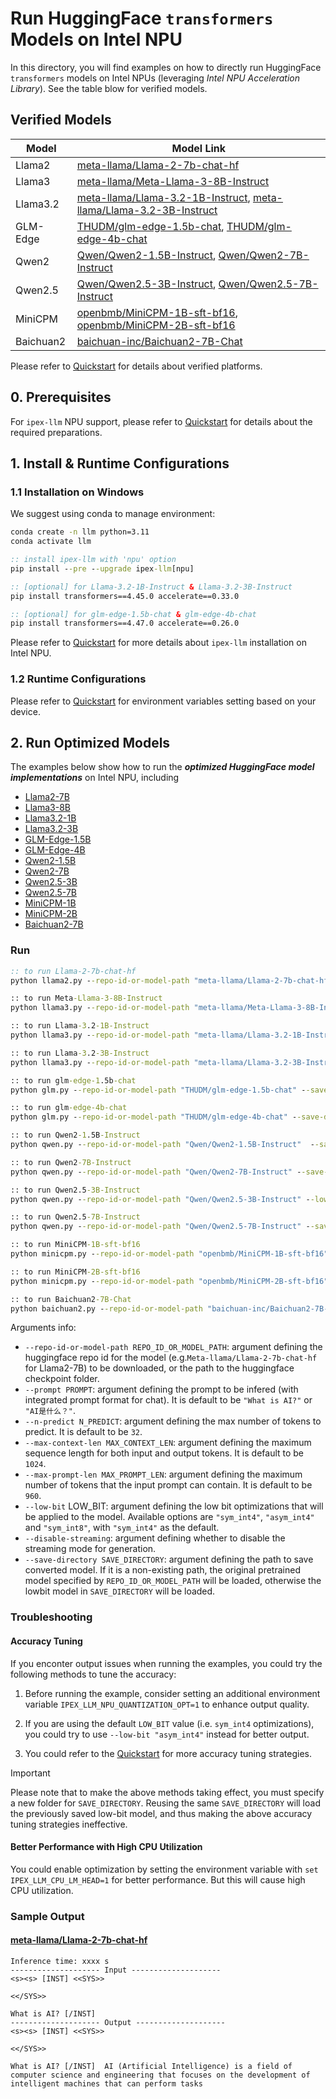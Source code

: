 # Run HuggingFace `transformers` Models on Intel NPU
In this directory, you will find examples on how to directly run HuggingFace `transformers` models on Intel NPUs (leveraging *Intel NPU Acceleration Library*). See the table blow for verified models.

## Verified Models

| Model      | Model Link                                                    |
|------------|----------------------------------------------------------------|
| Llama2 | [meta-llama/Llama-2-7b-chat-hf](https://huggingface.co/meta-llama/Llama-2-7b-chat-hf) |
| Llama3 | [meta-llama/Meta-Llama-3-8B-Instruct](https://huggingface.co/meta-llama/Meta-Llama-3-8B-Instruct) |
| Llama3.2 | [meta-llama/Llama-3.2-1B-Instruct](https://huggingface.co/meta-llama/Llama-3.2-1B-Instruct), [meta-llama/Llama-3.2-3B-Instruct](https://huggingface.co/meta-llama/Llama-3.2-3B-Instruct) |
| GLM-Edge | [THUDM/glm-edge-1.5b-chat](https://huggingface.co/THUDM/glm-edge-1.5b-chat), [THUDM/glm-edge-4b-chat](https://huggingface.co/THUDM/glm-edge-4b-chat) |
| Qwen2 | [Qwen/Qwen2-1.5B-Instruct](https://huggingface.co/Qwen/Qwen2-1.5B-Instruct), [Qwen/Qwen2-7B-Instruct](https://huggingface.co/Qwen/Qwen2-7B-Instruct) |
| Qwen2.5 | [Qwen/Qwen2.5-3B-Instruct](https://huggingface.co/Qwen/Qwen2.5-3B-Instruct), [Qwen/Qwen2.5-7B-Instruct](https://huggingface.co/Qwen/Qwen2.5-7B-Instruct) |
| MiniCPM | [openbmb/MiniCPM-1B-sft-bf16](https://huggingface.co/openbmb/MiniCPM-1B-sft-bf16), [openbmb/MiniCPM-2B-sft-bf16](https://huggingface.co/openbmb/MiniCPM-2B-sft-bf16) |
| Baichuan2 | [baichuan-inc/Baichuan2-7B-Chat](https://huggingface.co/baichuan-inc/Baichuan2-7B-Chat) |

Please refer to [Quickstart](../../../../../../docs/mddocs/Quickstart/npu_quickstart.md#python-api) for details about verified platforms.

## 0. Prerequisites
For `ipex-llm` NPU support, please refer to [Quickstart](../../../../../../docs/mddocs/Quickstart/npu_quickstart.md#install-prerequisites) for details about the required preparations.

## 1. Install & Runtime Configurations
### 1.1 Installation on Windows
We suggest using conda to manage environment:
```cmd
conda create -n llm python=3.11
conda activate llm

:: install ipex-llm with 'npu' option
pip install --pre --upgrade ipex-llm[npu]

:: [optional] for Llama-3.2-1B-Instruct & Llama-3.2-3B-Instruct
pip install transformers==4.45.0 accelerate==0.33.0

:: [optional] for glm-edge-1.5b-chat & glm-edge-4b-chat
pip install transformers==4.47.0 accelerate==0.26.0
```

Please refer to [Quickstart](../../../../../../docs/mddocs/Quickstart/npu_quickstart.md#install-ipex-llm-with-npu-support) for more details about `ipex-llm` installation on Intel NPU.

### 1.2 Runtime Configurations
Please refer to [Quickstart](../../../../../../docs/mddocs/Quickstart/npu_quickstart.md#runtime-configurations) for environment variables setting based on your device.

## 2. Run Optimized Models
The examples below show how to run the **_optimized HuggingFace model implementations_** on Intel NPU, including
- [Llama2-7B](./llama2.py)
- [Llama3-8B](./llama3.py)
- [Llama3.2-1B](./llama3.py)
- [Llama3.2-3B](./llama3.py)
- [GLM-Edge-1.5B](./glm.py)
- [GLM-Edge-4B](./glm.py)
- [Qwen2-1.5B](./qwen.py)
- [Qwen2-7B](./qwen.py)
- [Qwen2.5-3B](./qwen.py)
- [Qwen2.5-7B](./qwen.py)
- [MiniCPM-1B](./minicpm.py)
- [MiniCPM-2B](./minicpm.py)
- [Baichuan2-7B](./baichuan2.py)

### Run
```cmd
:: to run Llama-2-7b-chat-hf
python llama2.py --repo-id-or-model-path "meta-llama/Llama-2-7b-chat-hf" --save-directory <converted_model_path>

:: to run Meta-Llama-3-8B-Instruct
python llama3.py --repo-id-or-model-path "meta-llama/Meta-Llama-3-8B-Instruct" --save-directory <converted_model_path>

:: to run Llama-3.2-1B-Instruct
python llama3.py --repo-id-or-model-path "meta-llama/Llama-3.2-1B-Instruct" --save-directory <converted_model_path>

:: to run Llama-3.2-3B-Instruct
python llama3.py --repo-id-or-model-path "meta-llama/Llama-3.2-3B-Instruct" --save-directory <converted_model_path>

:: to run glm-edge-1.5b-chat
python glm.py --repo-id-or-model-path "THUDM/glm-edge-1.5b-chat" --save-directory <converted_model_path>

:: to run glm-edge-4b-chat
python glm.py --repo-id-or-model-path "THUDM/glm-edge-4b-chat" --save-directory <converted_model_path>

:: to run Qwen2-1.5B-Instruct
python qwen.py --repo-id-or-model-path "Qwen/Qwen2-1.5B-Instruct"  --save-directory <converted_model_path>

:: to run Qwen2-7B-Instruct
python qwen.py --repo-id-or-model-path "Qwen/Qwen2-7B-Instruct" --save-directory <converted_model_path>

:: to run Qwen2.5-3B-Instruct
python qwen.py --repo-id-or-model-path "Qwen/Qwen2.5-3B-Instruct" --low-bit sym_int8 --save-directory <converted_model_path>

:: to run Qwen2.5-7B-Instruct
python qwen.py --repo-id-or-model-path "Qwen/Qwen2.5-7B-Instruct" --save-directory <converted_model_path>

:: to run MiniCPM-1B-sft-bf16
python minicpm.py --repo-id-or-model-path "openbmb/MiniCPM-1B-sft-bf16" --save-directory <converted_model_path>

:: to run MiniCPM-2B-sft-bf16
python minicpm.py --repo-id-or-model-path "openbmb/MiniCPM-2B-sft-bf16" --save-directory <converted_model_path>

:: to run Baichuan2-7B-Chat
python baichuan2.py --repo-id-or-model-path "baichuan-inc/Baichuan2-7B-Chat" --save-directory <converted_model_path>
```

Arguments info:
- `--repo-id-or-model-path REPO_ID_OR_MODEL_PATH`: argument defining the huggingface repo id for the model (e.g.`Meta-llama/Llama-2-7b-chat-hf` for Llama2-7B) to be downloaded, or the path to the huggingface checkpoint folder.
- `--prompt PROMPT`: argument defining the prompt to be infered (with integrated prompt format for chat). It is default to be `"What is AI?"` or `"AI是什么？"`.
- `--n-predict N_PREDICT`: argument defining the max number of tokens to predict. It is default to be `32`.
- `--max-context-len MAX_CONTEXT_LEN`: argument defining the maximum sequence length for both input and output tokens. It is default to be `1024`.
- `--max-prompt-len MAX_PROMPT_LEN`: argument defining the maximum number of tokens that the input prompt can contain. It is default to be `960`.
- `--low-bit` LOW_BIT: argument defining the low bit optimizations that will be applied to the model. Available options are `"sym_int4"`, `"asym_int4"` and `"sym_int8"`, with `"sym_int4"` as the default.
- `--disable-streaming`: argument defining whether to disable the streaming mode for generation.
- `--save-directory SAVE_DIRECTORY`: argument defining the path to save converted model. If it is a non-existing path, the original pretrained model specified by `REPO_ID_OR_MODEL_PATH` will be loaded, otherwise the lowbit model in `SAVE_DIRECTORY` will be loaded.

### Troubleshooting

#### Accuracy Tuning
If you enconter output issues when running the examples, you could try the following methods to tune the accuracy:

1. Before running the example, consider setting an additional environment variable `IPEX_LLM_NPU_QUANTIZATION_OPT=1` to enhance output quality.

2. If you are using the default `LOW_BIT` value (i.e. `sym_int4` optimizations), you could try to use `--low-bit "asym_int4"` instead for better output.

3. You could refer to the [Quickstart](../../../../../../docs/mddocs/Quickstart/npu_quickstart.md#accuracy-tuning) for more accuracy tuning strategies.

> [!IMPORTANT]
> Please note that to make the above methods taking effect, you must specify a new folder for `SAVE_DIRECTORY`. Reusing the same `SAVE_DIRECTORY` will load the previously saved low-bit model, and thus making the above accuracy tuning strategies ineffective.

#### Better Performance with High CPU Utilization
You could enable optimization by setting the environment variable with `set IPEX_LLM_CPU_LM_HEAD=1` for better performance. But this will cause high CPU utilization.


### Sample Output
#### [meta-llama/Llama-2-7b-chat-hf](https://huggingface.co/meta-llama/Llama-2-7b-chat-hf)

```log
Inference time: xxxx s
-------------------- Input --------------------
<s><s> [INST] <<SYS>>

<</SYS>>

What is AI? [/INST]
-------------------- Output --------------------
<s><s> [INST] <<SYS>>

<</SYS>>

What is AI? [/INST]  AI (Artificial Intelligence) is a field of computer science and engineering that focuses on the development of intelligent machines that can perform tasks
```
